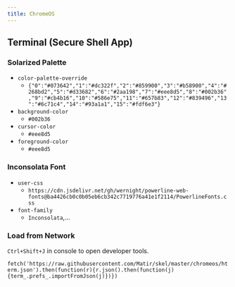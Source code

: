 ```yaml
---
title: ChromeOS
---
```


## Terminal (Secure Shell App) ##

### Solarized Palette ###

* `color-palette-override`
  * `{"0":"#073642","1":"#dc322f","2":"#859900","3":"#b58900","4":"#268bd2","5":"#d33682","6":"#2aa198","7":"#eee8d5","8":"#002b36","9":"#cb4b16","10":"#586e75","11":"#657b83","12":"#839496","13":"#6c71c4","14":"#93a1a1","15":"#fdf6e3"}`
* `background-color`
  * `#002b36`
* `cursor-color`
  * `#eee8d5`
* `foreground-color`
  * `#eee8d5`

### Inconsolata Font ###

* `user-css`
  * `https://cdn.jsdelivr.net/gh/wernight/powerline-web-fonts@ba4426cb0c0b05eb6cb342c7719776a41e1f2114/PowerlineFonts.css`
* `font-family`
  * `Inconsolata`,...

### Load from Network ###

`Ctrl+Shift+J` in console to open developer tools.

`fetch('https://raw.githubusercontent.com/Matir/skel/master/chromeos/hterm.json').then(function(r){r.json().then(function(j){term_.prefs_.importFromJson(j)})})`
